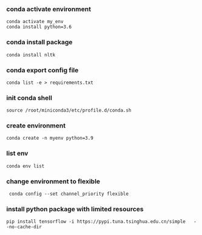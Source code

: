 ### conda activate environment
`conda activate my_env`  
`conda install python=3.6`
### conda install package 
`conda install nltk`
### conda export config file
`conda list -e > requirements.txt`
### init conda shell
`source /root/miniconda3/etc/profile.d/conda.sh`
### create environment
`conda create -n myenv python=3.9`
### list env
`conda env list`
### change environment to flexible
` conda config --set channel_priority flexible`
### install python package with limited resources
`pip install tensorflow -i https://pypi.tuna.tsinghua.edu.cn/simple   --no-cache-dir`

